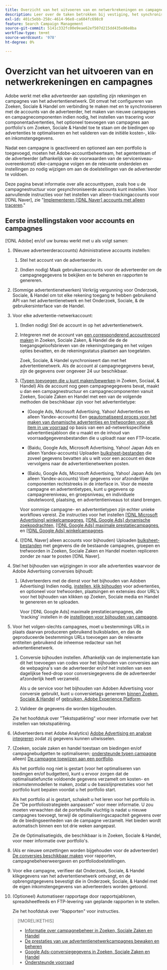 ```yaml
---
title: Overzicht van het uitvoeren van en netwerkrekeningen en campagnes
description: Leer over de taken betrokken bij vestiging, het synchroniseren, en het beheren van uw rekeningen van het advertentienetwerk.
exl-id: 401c5ebb-258c-4614-96e8-ca604fc698c0
feature: Search Campaign Management
source-git-commit: 5141c332fc00e9eae62ef507d215dd435e86e8ba
workflow-type: tm+mt
source-wordcount: '978'
ht-degree: 0%

---
```


# Overzicht van het uitvoeren van en netwerkrekeningen en campagnes

Adobe werkt met elke adverteerder aan opstelling zijn rekeningen en campagnes van het advertentienetwerk. Dit omvat het configureren van Zoeken, Sociale &amp; Handel om verbinding te maken met en te synchroniseren met de accounts van de adverteerder, het maken van nieuwe campagnes en campagnecomponenten indien nodig, het instellen van tracering voor componentadvertenties, het optioneel toevoegen van campagnes aan portfolio&#39;s om Zoeken, Sociale &amp; Handel toe te staan om de biedingen op advertenties te optimaliseren en het valideren van de initiële kosten-, klik- en inkomstengegevens.

Nadat een campagne is geactiveerd en optioneel aan een portfolio is toegevoegd, moeten het Adobe-accountbeheerteam, het agententeam of de adverteerder (afhankelijk van de voorwaarden van de serviceniveau-overeenkomst) elke-campagne volgen en de relevante onderdelen en instellingen zo nodig wijzigen om aan de doelstellingen van de adverteerder te voldoen.

Deze pagina bevat informatie over alle accounttypen, zoals hoe u de campagnestructuur voor gesynchroniseerde accounts kunt instellen. Voor aanvullende instructies voor het instellen van alleen-trackingaccounts voor [!DNL Naver], zie &quot;[Implementeren [!DNL Naver] accounts met alleen traceren](/help/search-social-commerce/campaign-management/naver-tracking-only-account-implement.md).&quot;

## Eerste instellingstaken voor accounts en campagnes

[!DNL Adobe] en/of uw bureau werkt met u als volgt samen:

1. (Nieuwe adverteerderaccounts) Administratieve accounts instellen:

   1. Stel het account van de adverteerder in.

   1. (Indien nodig) Maak gebruikersaccounts voor de adverteerder om de campagnegegevens te bekijken en te beheren en rapporten te genereren.

1. (Sommige advertentienetwerken) Verkrijg vergunning voor Onderzoek, Sociale, &amp; Handel om tot elke rekening toegang te hebben gebruikend API van het advertentienetwerk en het Onderzoek, Sociale, &amp; de gebruikersinterface van de Handel.

1. Voor elke advertentie-netwerkaccount:

   1. (Indien nodig) Stel de account in op het advertentienetwerk.

   1. Integreren met de account van [een corresponderend accountrecord maken](/help/search-social-commerce/campaign-management/accounts/ad-network-account-manage.md#create-account) in Zoeken, Sociale Zaken, &amp; Handel die de de toegangsgeloofsbrieven van de rekeningstoegang en het volgen opties bevatten, en de rekeningsstatus plaatsen aan toegelaten.

      Zoek, Sociale, &amp; Handel synchroniseert dan met het advertentienetwerk. Als de account al campagnegegevens bevat, zijn de gegevens over ongeveer 24 uur beschikbaar.

   1. ([Typen toevoegen die u kunt maken/bewerken](/help/search-social-commerce/introduction/supported-inventory.md) in Zoeken, Sociaal, &amp; Handel) Als de account nog geen campagnegegevens bevat, maakt u dan een campagnestructuur en campagnecomponenten vanuit Zoeken, Sociale Zaken en Handel met een van de volgende methoden die beschikbaar zijn voor het advertentietype:

      * (Google Ads, Microsoft Advertising, Yahoo! Advertenties en alleen Yandex-accounts) Een [geautomatiseerd proces voor het maken van dynamische advertenties en trefwoorden voor elk item in uw voorraad](/help/search-social-commerce/campaign-management/inventory-feeds/inventory-feeds-about.md) op basis van een ad-netwerkspecifieke advertentiesjabloon die u maakt en de inhoud van voorraadgegevensbestanden die u uploadt naar een FTP-locatie.

      * (Baidu, Google Ads, Microsoft Advertising, Yahoo! Japan Ads en alleen Yandex-accounts) Uploaden [bulksheet-bestanden](/help/search-social-commerce/campaign-management/bulksheets/bulksheet-about.md) die zoveel gegevens bevatten als u wilt voor een account en deze vervolgens naar de advertentienetwerken posten.

      * (Baidu, Google Ads, Microsoft Advertising, Yahoo! Japan Ads (en alleen Yandex-accounts) Voer gegevens voor afzonderlijke componenten rechtstreeks in de interface in. Voor de meeste campagne en advertentietypes, kunt u gegevens op campagnereniveau, en groepsniveau, en individuele sleutelwoord, plaatsing, en advertentieniveaus tot stand brengen.

      Voor sommige campagne- en advertentietypen zijn echter unieke workflows vereist. Zie instructies voor het instellen [[!DNL Microsoft Advertising] winkelcampagnes](/help/search-social-commerce/campaign-management/special-campaign-types/microsoft-shopping-campaigns.md), [[!DNL Google Ads] dynamische zoekopdrachten](/help/search-social-commerce/campaign-management/special-campaign-types/google-dynamic-search-ads.md), [[!DNL Google Ads] maximale prestatiecampagnes](/help/search-social-commerce/campaign-management/special-campaign-types/google-performance-max-campaigns.md), en [[!DNL Google Ads] winkelcampagnes](/help/search-social-commerce/campaign-management/special-campaign-types/google-shopping-campaigns.md).

   1. ([!DNL Naver] alleen accounts voor bijhouden) Uploaden [bulksheet-bestanden](/help/search-social-commerce/campaign-management/bulksheets/bulksheet-about.md) met gegevens die de bestaande campagnes, groepen en trefwoorden in Zoeken, Sociale Zaken en Handel moeten repliceren zonder ze naar te posten [!DNL Naver].

1. Stel het bijhouden van wijzigingen in voor alle advertenties waarvoor de Adobe Advertising conversies bijhoudt:

   1. (Adverteerders met de dienst voor het bijhouden van Adoben Advertising) Indien nodig, [instellen, klik bijhouden](/help/search-social-commerce/tracking/click-tracking-ways-to-generate.md) voor advertenties, en optioneel voor trefwoorden, plaatsingen en extensies door URL&#39;s voor het bijhouden van klikken op Zoeken, Sociale media en Handel te genereren en te uploaden.

      Voor [!DNL Google Ads] maximale prestatiecampagnes, alle &#39;tracking&#39; instellen in de [instellingen voor bijhouden van campagne](/help/search-social-commerce/campaign-management/campaigns/campaign-settings-google.md).

1. Voor het volgen-slechts campagnes, moet u bestemmings URLs in plaats daarvan produceren gebruikend bulksbladen, en dan de geproduceerde bestemmings URLs toevoegen aan de relevante entiteiten gebruikend de inheemse redacteur van het advertentienetwerk.

   1. Conversie bijhouden instellen. Afhankelijk van de implementatie kan dit het toevoegen van codes voor het bijhouden van conversies aan de webpagina&#39;s van de adverteerder en/of het instellen van een dagelijkse feed-drop voor conversiegegevens die de adverteerder afzonderlijk heeft verzameld.

      Als u de service voor het bijhouden van Adoben Advertising voor conversie gebruikt, kunt u conversietags genereren [binnen Zoeken, Sociale &amp; Handel](/help/search-social-commerce/tools/conversion-tag-generate.md) of [gebruiken, Adobe Experience Platform](https://experienceleague.adobe.com/docs/experience-platform/destinations/catalog/advertising/adobe-advertising-cloud.html).

   1. Valideer de gegevens die worden bijgehouden.

   Zie het hoofdstuk over &quot;Tekstspatiëring&quot; voor meer informatie over het instellen van tekstspatiëring.

1. (Adverteerders met Adobe Analytics) [Adobe Advertising en analyse integreren](https://experienceleague.adobe.com/docs/advertising/integrations/analytics/overview.html) zodat zij gegevens kunnen uitwisselen.

1. (Zoeken, sociale zaken en handel toestaan om biedingen en/of campagnebudgetten te optimaliseren; [ondersteunde typen campagne](/help/search-social-commerce/introduction/supported-inventory.md) alleen) [De campagne toewijzen aan een portfolio](/help/search-social-commerce/campaign-management/campaign-assign-to-portfolio.md).

   Als het portfolio nog niet is gestart (voor het optimaliseren van biedingen en/of budgetten), kunt u ervoor zorgen dat de optimalisatiefunctie voldoende gegevens verzamelt om kosten- en inkomstenmodellen te maken, zodat u de basislijnprestaties voor het portfolio kunt bepalen voordat u het portfolio start.

   Als het portfolio al is gestart, schakelt u het leren voor het portfolio in. Zie &quot;De portfoliostrategieën aanpassen&quot; voor meer informatie. U zou moeten verwachten dat de portefeuille vluchtig is nadat u nieuwe campagnes toevoegt, terwijl de optimaliseringscapaciteit gegevens over de de biedingseenheden van de campagne verzamelt. Het bieden wordt automatisch binnen een tot drie weken aangepast.

   Zie de Optimalisatiegids, die beschikbaar is in Zoeken, Sociale &amp; Handel, voor meer informatie over portfolio&#39;s.<!-- verify convention for referencing Optimization Guide here -->

1. (Als er nieuwe omzettingen worden bijgehouden voor de adverteerder) [De conversies beschikbaar maken](/help/search-social-commerce/admin/conversion-metrics/conversion-metric-about.md) voor rapporten, campagnebeheerweergaven en portfoliodoelstellingen.

1. Voor elke campagne, verifieer dat Onderzoek, Sociale, &amp; Handel klikgegevens van het advertentienetwerk ontvangt, en de opbrengstgegevens bevestigt die in Onderzoek, Sociale, &amp; Handel met de eigen inkomstengegevens van adverteerders worden getoond.

1. (Optioneel) Automatiseer rapportage door rapportsjablonen, spreadsheetfeeds en FTP-levering van geplande rapporten in te stellen.

   Zie het hoofdstuk over &quot;Rapporten&quot; voor instructies.

>[!MORELIKETHIS]
>
>* [Informatie over campagnebeheer in Zoeken, Sociale Zaken en Handel](campaign-management-about.md)
>* [De prestaties van uw advertentienetwerkcampagnes bewaken en beheren](monitor-performance-campaigns.md)
>* [Google Ads-conversiegegevens in Zoeken, Sociale Zaken en Handel](google-conversion-data.md)
>* [Ondersteunde voorraad](/help/search-social-commerce/introduction/supported-inventory.md)
